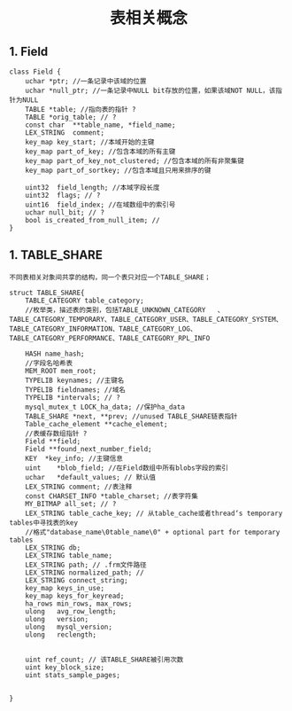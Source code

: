 # <center>表相关概念</center>

## 1. Field

	class Field {
		uchar *ptr; //一条记录中该域的位置
		uchar *null_ptr; //一条记录中NULL bit存放的位置，如果该域NOT NULL，该指针为NULL
		TABLE *table; //指向表的指针 ?
		TABLE *orig_table; // ?
		const char	**table_name, *field_name;
		LEX_STRING	comment;
		key_map key_start; //本域开始的主键
		key_map part_of_key; //包含本域的所有主键
		key_map part_of_key_not_clustered; //包含本域的所有非聚集键
		key_map part_of_sortkey; //包含本域且只用来排序的键
		
		uint32	field_length; //本域字段长度
		uint32	flags; // ?
		uint16  field_index; //在域数组中的索引号
		uchar null_bit; // ?
		bool is_created_from_null_item; // 
	}

## 1. TABLE_SHARE

	不同表相关对象间共享的结构，同一个表只对应一个TABLE_SHARE；

	struct TABLE_SHARE{
		TABLE_CATEGORY table_category;
		//枚举类，描述表的类别，包括TABLE_UNKNOWN_CATEGORY	、TABLE_CATEGORY_TEMPORARY、TABLE_CATEGORY_USER、TABLE_CATEGORY_SYSTEM、TABLE_CATEGORY_INFORMATION、TABLE_CATEGORY_LOG、TABLE_CATEGORY_PERFORMANCE、TABLE_CATEGORY_RPL_INFO

		HASH name_hash;
		//字段名哈希表
		MEM_ROOT mem_root;
		TYPELIB keynames; //主键名
		TYPELIB fieldnames; //域名
		TYPELIB *intervals; // ?
		mysql_mutex_t LOCK_ha_data; //保护ha_data
		TABLE_SHARE *next, **prev; //unused TABLE_SHARE链表指针
		Table_cache_element **cache_element;
		//表缓存数组指针 ?
		Field **field;
		Field **found_next_number_field;
		KEY  *key_info; //主键信息
		uint	*blob_field; //在Field数组中所有blobs字段的索引
		uchar	*default_values; // 默认值
		LEX_STRING comment; //表注释
		const CHARSET_INFO *table_charset; //表字符集
		MY_BITMAP all_set; // ?
		LEX_STRING table_cache_key; // 从table_cache或者thread‘s temporary tables中寻找表的key
		//格式"database_name\0table_name\0" + optional part for temporary tables
		LEX_STRING db; 
		LEX_STRING table_name; 
		LEX_STRING path; // .frm文件路径
		LEX_STRING normalized_path; // 
		LEX_STRING connect_string;
		key_map keys_in_use;
		key_map keys_for_keyread;
		ha_rows min_rows, max_rows;
		ulong   avg_row_length;
		ulong   version;
		ulong   mysql_version;
		ulong   reclength;
		

		uint ref_count; // 该TABLE_SHARE被引用次数
		uint key_block_size;
		uint stats_sample_pages;
		

	}
